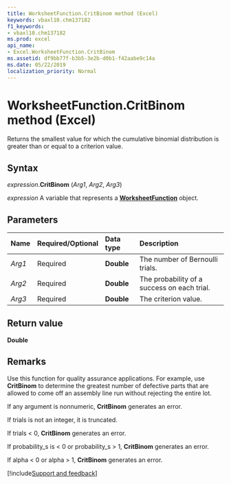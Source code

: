 ```yaml
---
title: WorksheetFunction.CritBinom method (Excel)
keywords: vbaxl10.chm137182
f1_keywords:
- vbaxl10.chm137182
ms.prod: excel
api_name:
- Excel.WorksheetFunction.CritBinom
ms.assetid: df9bb77f-b3b5-3e2b-d0b1-f42aabe9c14a
ms.date: 05/22/2019
localization_priority: Normal
---
```



# WorksheetFunction.CritBinom method (Excel)

Returns the smallest value for which the cumulative binomial distribution is greater than or equal to a criterion value.


## Syntax

_expression_.**CritBinom** (_Arg1_, _Arg2_, _Arg3_)

_expression_ A variable that represents a **[WorksheetFunction](Excel.WorksheetFunction.md)** object.


## Parameters

|Name|Required/Optional|Data type|Description|
|:-----|:-----|:-----|:-----|
| _Arg1_|Required| **Double**|The number of Bernoulli trials.|
| _Arg2_|Required| **Double**|The probability of a success on each trial.|
| _Arg3_|Required| **Double**|The criterion value.|

## Return value

**Double**


## Remarks

Use this function for quality assurance applications. For example, use **CritBinom** to determine the greatest number of defective parts that are allowed to come off an assembly line run without rejecting the entire lot.

If any argument is nonnumeric, **CritBinom** generates an error.
    
If trials is not an integer, it is truncated.
    
If trials < 0, **CritBinom** generates an error.
    
If probability_s is < 0 or probability_s > 1, **CritBinom** generates an error.
    
If alpha < 0 or alpha > 1, **CritBinom** generates an error.
    


[!include[Support and feedback](~/includes/feedback-boilerplate.md)]